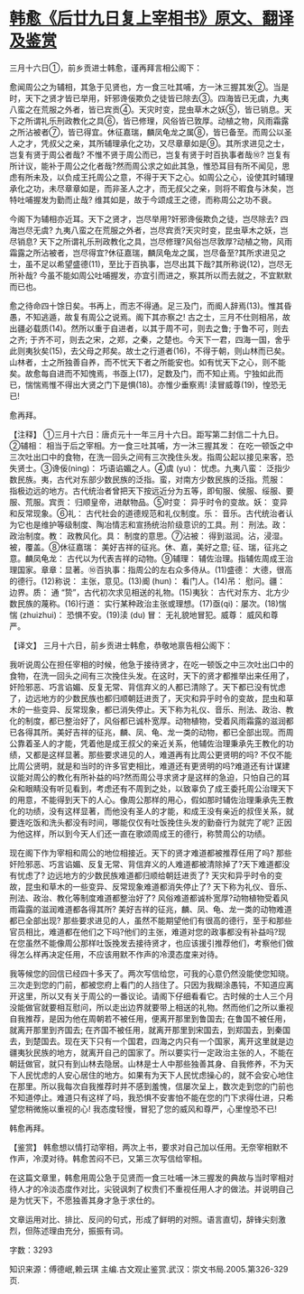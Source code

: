 # [韩愈《后廿九日复上宰相书》原文、翻译及鉴赏](https://www.vrrw.net/wx/14105.html)

三月十六日①，前乡贡进士韩愈，谨再拜言相公阁下：

愈闻周公之为辅相，其急于见贤也，方一食三吐其哺，方一沐三握其发②。当是时，天下之贤才皆已举用，奸邪谗佞欺负之徒皆已除去③。四海皆已无虞，九夷八蛮之在荒服之外者，皆已宾贡④。天灾时变，昆虫草木之妖⑤，皆已销息。天下之所谓礼乐刑政教化之具⑥，皆已修理，风俗皆已敦厚。动植之物，风雨霜露之所沾被者⑦，皆已得宜。休征嘉瑞，麟凤龟龙之属⑧，皆已备至。而周公以圣人之才，凭叔父之亲，其所辅理承化之功，又尽章章如是⑨。其所求进见之士，岂复有贤于周公者哉? 不惟不贤于周公而已，岂复有贤于时百执事者哉⑩? 岂复有所计议，能补于周公之化者哉?然而周公求之如此其急，惟恐耳目有所不闻见，思虑有所未及，以负成王托周公之意，不得于天下之心。如周公之心，设使其时辅理承化之功，未尽章章如是，而非圣人之才，而无叔父之亲，则将不暇食与沐矣，岂特吐哺握发为勤而止哉? 维其如是，故于今颂成王之德，而称周公之功不衰。

今阁下为辅相亦近耳。天下之贤才，岂尽举用?奸邪谗佞欺负之徒，岂尽除去? 四海岂尽无虞? 九夷八蛮之在荒服之外者，岂尽宾贡?天灾时变，昆虫草木之妖，岂尽销息? 天下之所谓礼乐刑政教化之具，岂尽修理?风俗岂尽敦厚?动植之物，风雨霜露之所沾被者，岂尽得宜?休征嘉瑞，麟凤龟龙之属，岂尽备至?其所求进见之士，虽不足以希望盛德(11)，至比于百执事，岂尽出其下哉?其所称说(12)，岂尽无所补哉? 今虽不能如周公吐哺握发，亦宜引而进之，察其所以而去就之，不宜默默而已也。

愈之待命四十馀日矣。书再上，而志不得通。足三及门，而阍人辞焉(13)。惟其昏愚，不知逃遁，故复有周公之说焉。阁下其亦察之! 古之士，三月不仕则相吊，故出疆必载质(14)。然所以重于自进者，以其于周不可，则去之鲁; 于鲁不可，则去之齐; 于齐不可，则去之宋，之郑，之秦，之楚也。今天下一君，四海一国，舍乎此则夷狄矣(15)，去父母之邦矣。故士之行道者(16)，不得于朝，则山林而已矣。山林者，士之所独善自养，而不忧天下者之所能安也。如有忧天下之心，则不能矣。故愈每自进而不知愧焉，书亟上(17)，足数及门，而不知止焉。宁独如此而已，惴惴焉惟不得出大贤之门下是惧(18)。亦惟少垂察焉! 渎冒威尊(19)，惶恐无已!

愈再拜。



【注释】 ①三月十六日：唐贞元十一年三月十六日。距写第二封信二十九日。②辅相： 相当于后之宰相。方一食三吐其哺，方一沐三握其发： 在吃一顿饭之中三次吐出口中的食物，在洗一回头之间有三次挽住头发。指周公起以接见来客，恐失贤士。③谗佞(ning)： 巧语谄媚之人。④虞 (yu)： 忧虑。九夷八蛮： 泛指少数民族。夷，古代对东部少数民族的泛指。蛮，对南方少数民族的泛指。荒服： 指极边远的地方。古代统治者曾把天下按远近分为五等，即旬服、侯服、绥服、要服、荒服。宾贡： 归顺皇帝，进献物品。⑤时变： 异乎时令的变故。妖： 变异和反常现象。⑥礼： 古代社会的道德规范和礼仪制度。乐： 音乐。古代统治者认为它也是维护等级制度、陶冶情志和宣扬统治阶级意识的工具。刑： 刑法。政： 政治制度。教： 政教风化。具： 制度的意思。⑦沾被： 得到滋润。沾，浸湿。被，覆盖。⑧休征嘉瑞： 美好吉祥的征兆。休、嘉，美好之意; 征、瑞，征兆之意。麟凤龟龙： 古代以为代表吉祥的动物。⑨辅理： 辅佐治理。指辅佐周成王治理国家。章章：显著。⑩百执事：指周公的左右众多侍从。(11)盛德： 大德，很高的德行。(12)称说： 主张，意见。(13)阍 (hun)： 看门人。(14)吊： 慰问。疆： 边界。质： 通 “贽”，古代初次求见相送的礼物。(15)夷狄： 古代对东方、北方少数民族的蔑称。(16)行道： 实行某种政治主张或理想。(17)亟(qi)：屡次。(18)惴惴 (zhuizhui)： 恐惧不安。(19)渎 (du) 冒： 无礼貌地冒犯。威尊： 威风和尊严。

【译文】 三月十六日，前乡贡进士韩愈，恭敬地禀告相公阁下：

我听说周公在担任宰相的时候，他急于接待贤才，在吃一顿饭之中三次吐出口中的食物，在洗一回头之间有三次挽住头发。在这时，天下的贤才都推举出来任用了，奸险邪恶、巧言谄媚、反复无常、背信弃义的人都已清除了。天下都已没有忧虑了，边远地方的少数民族也都归顺朝廷进贡了，天灾和异乎时令的变故，昆虫和草木的一些变异、反常现象，都已消失停止。天下称为礼仪、音乐、刑法、政治、教化的制度，都已整治好了，风俗都已诚朴宽厚。动物植物，受着风雨霜露的滋润都已各得其所。美好吉祥的征兆，麟、凤、龟、龙一类的动物，都已全部出现。而周公靠着圣人的才能，凭着他是成王叔父的亲近关系，他辅佐治理秉承先王教化的功绩，又都是这样显著。那些要求进见的人，难道再有比周公更贤明的吗? 不仅不能比周公贤明，就是和当时的许多官吏相比，难道还有更贤明的吗?难道还有计谋建议能对周公的教化有所补益的吗?然而周公寻求贤才是这样的急迫，只怕自己的耳朵和眼睛没有听见看到，考虑还有不周到之处，以致辜负了成王委托周公治理天下的用意，不能得到天下的人心。像周公那样的用心，假如那时辅佐治理秉承先王教化的功绩，没有这样显著，而他没有圣人的才能，和成王没有亲近的叔侄关系，就要连吃饭和洗头都没有时间，哪能仅仅有吐饭挽住头发的勤奋行为就完了呢? 正因为他这样，所以到今天人们还一直在歌颂周成王的德行，称赞周公的功绩。

现在阁下作为宰相和周公的地位相接近。天下的贤才难道都被推荐任用了吗? 那些奸险邪恶、巧言谄媚、反复无常、背信弃义的人难道都被清除掉了?天下难道都没有忧虑了? 边远地方的少数民族难道都归顺给朝廷进贡了? 天灾和异乎时令的变故，昆虫和草木的一些变异、反常现象难道都消失停止了? 天下称为礼仪、音乐、刑法、政治、教化等制度难道都整治好了? 风俗难道都诚朴宽厚?动物植物受着风雨霜露的滋润难道都各得其所? 美好吉祥的征兆，麟、凤、龟、龙一类的动物难道都已全部出现? 那些要求进见的人，虽然不能期望他们有很高的德行，至于和那些官员相比，难道都在他们之下吗?他们的主张，难道对您的政事都没有补益吗?现在您虽然不能像周公那样吐饭挽发去接待贤才，也应该援引推荐他们，考察他们做得怎么样再决定任用，不应该用默不作声的冷漠态度来对待。

我等候您的回信已经四十多天了。两次写信给您，可我的心意仍然没能使您知晓。三次走到您的门前，都被您府上看门的人挡住了。只因为我糊涂愚钝，不知道应离开这里，所以又有关于周公的一番议论。请阁下仔细看看它。古时候的士人三个月没能做官就要相互慰问，所以走出边界就要带上相送的礼物。然而他们之所以重视自我推荐，是因为他在周朝若不被任用，便离开那里到鲁国去; 在鲁国不被任用，就离开那里到齐国去; 在齐国不被任用，就离开那里到宋国去，到郑国去，到秦国去，到楚国去。现在天下只有一个国君，四海之内只有一个国家，离开这里就是边疆夷狄民族的地方，就离开自己的国家了。所以要实行一定政治主张的人，不能在朝廷做官，就只有到山林去隐居。山林是士人中那些独善其身、自我修养，不为天下人民忧虑的人安心居住的地方。如果有为天下人民忧虑操心的，就不会安心地住在那里。所以我每次自我推荐时并不感到羞愧，信屡次呈上，数次走到您的门前也不知道停止。难道只有这样了吗，我恐惧不安害怕不能在您的门下求得仕进，只希望您稍微施以重视的心! 我态度轻慢，冒犯了您的威风和尊严，心里惶恐不已!

韩愈再拜。

【鉴赏】 韩愈想以情打动宰相，两次上书，要求对自己加以任用。无奈宰相默不作声，冷漠对待。韩愈苦闷不已，又第三次写信给宰相。

在这篇文章里，韩愈用周公急于见贤而一食三吐哺一沐三握发的典故与当时宰相对待人才的冷淡态度作对比，尖锐讽刺了权贵们不重视任用人才的做法。并说明自己是为忧天下，不愿独善其身才急于求仕的。

文章运用对比、排比、反问的句式，形成了鲜明的对照。语言直切，辞锋尖刻激烈，但陈述理由充分，振振有词。

字数：3293

知识来源：傅德岷,赖云琪 主编.古文观止鉴赏.武汉：崇文书局.2005.第326-329页.

